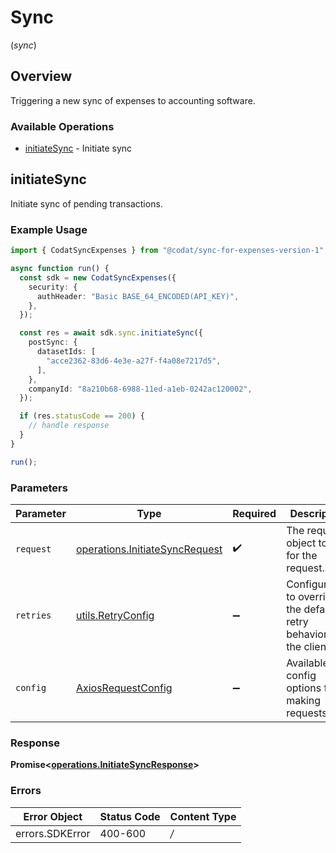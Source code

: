 # Sync
(*sync*)

## Overview

Triggering a new sync of expenses to accounting software.

### Available Operations

* [initiateSync](#initiatesync) - Initiate sync

## initiateSync

Initiate sync of pending transactions.

### Example Usage

```typescript
import { CodatSyncExpenses } from "@codat/sync-for-expenses-version-1";

async function run() {
  const sdk = new CodatSyncExpenses({
    security: {
      authHeader: "Basic BASE_64_ENCODED(API_KEY)",
    },
  });

  const res = await sdk.sync.initiateSync({
    postSync: {
      datasetIds: [
        "acce2362-83d6-4e3e-a27f-f4a08e7217d5",
      ],
    },
    companyId: "8a210b68-6988-11ed-a1eb-0242ac120002",
  });

  if (res.statusCode == 200) {
    // handle response
  }
}

run();
```

### Parameters

| Parameter                                                                            | Type                                                                                 | Required                                                                             | Description                                                                          |
| ------------------------------------------------------------------------------------ | ------------------------------------------------------------------------------------ | ------------------------------------------------------------------------------------ | ------------------------------------------------------------------------------------ |
| `request`                                                                            | [operations.InitiateSyncRequest](../../sdk/models/operations/initiatesyncrequest.md) | :heavy_check_mark:                                                                   | The request object to use for the request.                                           |
| `retries`                                                                            | [utils.RetryConfig](../../internal/utils/retryconfig.md)                             | :heavy_minus_sign:                                                                   | Configuration to override the default retry behavior of the client.                  |
| `config`                                                                             | [AxiosRequestConfig](https://axios-http.com/docs/req_config)                         | :heavy_minus_sign:                                                                   | Available config options for making requests.                                        |


### Response

**Promise<[operations.InitiateSyncResponse](../../sdk/models/operations/initiatesyncresponse.md)>**
### Errors

| Error Object    | Status Code     | Content Type    |
| --------------- | --------------- | --------------- |
| errors.SDKError | 400-600         | */*             |
